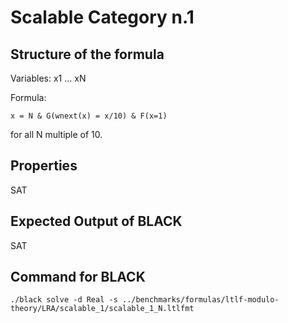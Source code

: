 # Scalable Category n.1

## Structure of the formula

Variables: x1 ... xN

Formula:
```
x = N & G(wnext(x) = x/10) & F(x=1)
```
for all N multiple of 10.

## Properties

SAT

## Expected Output of BLACK

SAT

## Command for BLACK

```
./black solve -d Real -s ../benchmarks/formulas/ltlf-modulo-theory/LRA/scalable_1/scalable_1_N.ltlfmt
```
